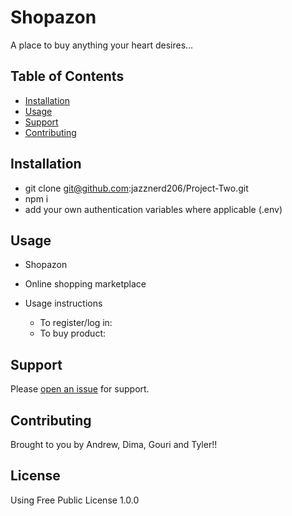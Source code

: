 # Shopazon
A place to buy anything your heart desires...


## Table of Contents

- [Installation](#installation)
- [Usage](#usage)
- [Support](#support)
- [Contributing](#contributing)

## Installation

- git clone git@github.com:jazznerd206/Project-Two.git
- npm i
- add your own authentication variables where applicable (.env)

## Usage

- Shopazon
- Online shopping marketplace

- Usage instructions
    - To register/log in:
    - To buy product:


## Support

Please [open an issue](https://github.com/jazznerd206/Project-Two/issues/new) for support.

## Contributing

Brought to you by Andrew, Dima, Gouri and Tyler!!

## License

Using Free Public License 1.0.0
